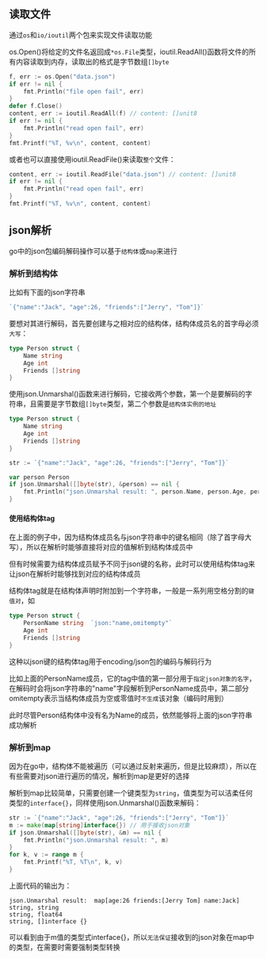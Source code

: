 ## 读取文件

通过`os`和`io/ioutil`两个包来实现文件读取功能

os.Open()将给定的文件名返回成`*os.File`类型，ioutil.ReadAll()函数将文件的所有内容读取到内存，读取出的格式是字节数组`[]byte`

```go
f, err := os.Open("data.json")
if err != nil {
	fmt.Println("file open fail", err)
}
defer f.Close()
content, err := ioutil.ReadAll(f) // content: []unit8
if err != nil {
	fmt.Println("read open fail", err)
}
fmt.Printf("%T, %v\n", content, content)
```

或者也可以直接使用ioutil.ReadFile()来读取`整个`文件：

```go
content, err := ioutil.ReadFile("data.json") // content: []unit8
if err != nil {
	fmt.Println("read open fail", err)
}
fmt.Printf("%T, %v\n", content, content)
```

## json解析

go中的json包编码解码操作可以基于`结构体`或`map`来进行

### 解析到结构体

比如有下面的json字符串

```go
`{"name":"Jack", "age":26, "friends":["Jerry", "Tom"]}`
```

要想对其进行解码，首先要创建与之相对应的结构体，结构体成员名的首字母必须` 大写`：

```go
type Person struct {
    Name string
    Age int
    Friends []string
}
```

使用json.Unmarshal()函数来进行解码，它接收两个参数，第一个是要解码的字符串，且需要是字节数组`[]byte`类型，第二个参数是`结构体实例的地址`

```go
type Person struct {
    Name string
    Age int
    Friends []string
}

str := `{"name":"Jack", "age":26, "friends":["Jerry", "Tom"]}`

var person Person
if json.Unmarshal([]byte(str), &person) == nil {
	fmt.Println("json.Unmarshal result: ", person.Name, person.Age, person.Friends)
}
```

#### 使用结构体tag

在上面的例子中，因为结构体成员名与json字符串中的键名相同（除了首字母大写），所以在解析时能够直接将对应的值解析到结构体成员中

但有时候需要为结构体成员赋予不同于json键的名称，此时可以使用结构体tag来让json在解析时能够找到对应的结构体成员

结构体tag就是在结构体声明时附加到一个字符串，一般是一系列用空格分割的`键值对`，如

```go
type Person struct {
    PersonName string  `json:"name,omitempty"`
    Age int
    Friends []string
}
```

这种以json键的结构体tag用于encoding/json包的编码与解码行为

比如上面的PersonName成员，它的tag中值的第一部分用于`指定json对象的名字`，在解码时会将json字符串的"name"字段解析到PersonName成员中，第二部分omitempty表示当结构体成员为空或零值时`不生成`该对象（编码时用到）

此时尽管Person结构体中没有名为Name的成员，依然能够将上面的json字符串成功解析

### 解析到map

因为在go中，结构体不能被遍历（可以通过反射来遍历，但是比较麻烦），所以在有些需要对json进行遍历的情况，解析到map是更好的选择

解析到map比较简单，只需要创建一个键类型为`string`，值类型为可以洁柔任何类型的`interface{}`，同样使用json.Unmarshal()函数来解码：

```go
str := `{"name":"Jack", "age":26, "friends":["Jerry", "Tom"]}`
m := make(map[string]interface{}) // 用于接收json对象
if json.Unmarshal([]byte(str), &m) == nil {
	fmt.Println("json.Unmarshal result: ", m)
}
for k, v := range m {
	fmt.Printf("%T, %T\n", k, v)
}
```

上面代码的输出为：

```
json.Unmarshal result:  map[age:26 friends:[Jerry Tom] name:Jack]
string, string
string, float64
string, []interface {}
```

可以看到由于m值的类型式interface{}，所以`无法保证`接收到的json对象在map中的类型，在需要时需要强制类型转换
